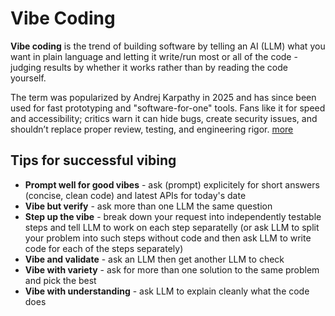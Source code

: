 # Vibe Coding
**Vibe coding** is the trend of building software by telling an AI (LLM) what you want in plain language and letting it write/run most or all of the code - judging results by whether it works rather than by reading the code yourself. 

The term was popularized by Andrej Karpathy in 2025 and has since been used for fast prototyping and "software-for-one" tools. Fans like it for speed and accessibility; critics warn it can hide bugs, create security issues, and shouldn’t replace proper review, testing, and engineering rigor. [more](https://www.cloudflare.com/en-gb/learning/ai/ai-vibe-coding)

## Tips for successful vibing
- **Prompt well for good vibes** - ask (prompt) explicitely for short answers (concise, clean code) and latest APIs for today's date
- **Vibe but verify** - ask more than one LLM the same question
- **Step up the vibe** - break down your request into independently testable steps and tell LLM to work on each step separatelly (or ask LLM to split your problem into such steps without code and then ask LLM to write code for each of the steps separately)
- **Vibe and validate** - ask an LLM then get another LLM to check
- **Vibe with variety** - ask for more than one solution to the same problem and pick the best
- **Vibe with understanding** - ask LLM to explain cleanly what the code does
